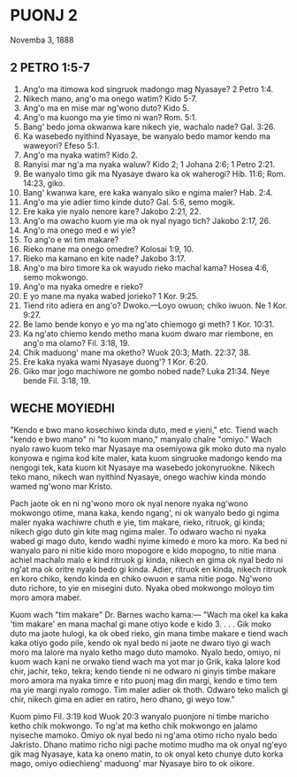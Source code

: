 # PUONJ 2
Novemba 3, 1888

## 2 PETRO 1:5-7

1. Ang'o ma itimowa kod singruok madongo mag Nyasaye? 2 Petro 1:4.
2. Nikech mano, ang'o ma onego watim? Kido 5-7.
3. Ang'o ma en mise mar ng'wono duto? Kido 5.
4. Ang'o ma kuongo ma yie timo ni wan? Rom. 5:1.
5. Bang' bedo joma okwanwa kare nikech yie, wachalo nade? Gal. 3:26.
6. Ka wasebedo nyithind Nyasaye, be wanyalo bedo mamor kendo ma waweyori? Efeso 5:1.
7. Ang'o ma nyaka watim? Kido 2.
8. Ranyisi mar ng'a ma nyaka waluw? Kido 2; 1 Johana 2:6; 1 Petro 2:21.
9. Be wanyalo timo gik ma Nyasaye dwaro ka ok waherogi? Hib. 11:6; Rom. 14:23, giko.
10. Bang' kwanwa kare, ere kaka wanyalo siko e ngima maler? Hab. 2:4.
11. Ang'o ma yie adier timo kinde duto? Gal. 5:6, semo mogik.
12. Ere kaka yie nyalo nenore kare? Jakobo 2:21, 22.
13. Ang'o ma owacho kuom yie ma ok nyal nyago tich? Jakobo 2:17, 26.
14. Ang'o ma onego med e wi yie?
15. To ang'o e wi tim makare?
16. Rieko mane ma onego omedre? Kolosai 1:9, 10.
17. Rieko ma kamano en kite nade? Jakobo 3:17.
18. Ang'o ma biro timore ka ok wayudo rieko machal kama? Hosea 4:6, semo mokwongo.
19. Ang'o ma nyaka omedre e rieko?
20. E yo mane ma nyaka wabed jorieko? 1 Kor. 9:25.
21. Tiend rito adiera en ang'o? Dwoko.—Loyo owuon; chiko iwuon. Ne 1 Kor. 9:27.
22. Be lamo bende konyo e yo ma ng'ato chiemogo gi meth? 1 Kor. 10:31.
23. Ka ng'ato chiemo kendo metho mana kuom dwaro mar riembone, en ang'o ma olamo? Fil. 3:18, 19.
24. Chik maduong' mane ma oketho? Wuok 20:3; Math. 22:37, 38.
25. Ere kaka nyaka wami Nyasaye duong'? 1 Kor. 6:20.
26. Giko mar jogo machiwore ne gombo nobed nade? Luka 21:34. Neye bende Fil. 3:18, 19.

## WECHE MOYIEDHI

"Kendo e bwo mano kosechiwo kinda duto, med e yieni," etc. Tiend wach "kendo e bwo mano" ni "to kuom mano," manyalo chalre "omiyo." Wach nyalo rawo kuom teko mar Nyasaye ma osemiyowa gik moko duto ma nyalo konyowa e ngima kod kite maler, kata kuom singruoke madongo kendo ma nengogi tek, kata kuom kit Nyasaye ma wasebedo jokonyruokne. Nikech teko mano, nikech wan nyithind Nyasaye, onego wachiw kinda mondo wamed ng'wono mar Kristo.

Pach jaote ok en ni ng'wono moro ok nyal nenore nyaka ng'wono mokwongo otime, mana kaka, kendo ngang', ni ok wanyalo bedo gi ngima maler nyaka wachiwre chuth e yie, tim makare, rieko, ritruok, gi kinda; nikech gigo duto gin kite mag ngima maler. To odwaro wacho ni nyaka wabed gi mago duto, kendo wadhi nyime kimedo e moro ka moro. Ka bed ni wanyalo paro ni nitie kido moro mopogore e kido mopogno, to nitie mana achiel machalo malo e kind ritruok gi kinda, nikech en gima ok nyal bedo ni ng'at ma ok oritre nyalo bedo gi kinda. Adier, ritruok en kinda, nikech ritruok en koro chiko, kendo kinda en chiko owuon e sama nitie pogo. Ng'wono duto richore, to yie en misegini duto. Nyaka obed mokwongo moloyo tim moro amora maber.

Kuom wach "tim makare" Dr. Barnes wacho kama:—
"Wach ma okel ka kaka 'tim makare' en mana machal gi mane otiyo kode e kido 3. . . . Gik moko duto ma jaote hulogi, ka ok obed rieko, gin mana timbe makare e tiend wach kaka otiyo godo pile, kendo ok nyal bedo ni jaote ne dwaro tiyo gi wach moro ma lalore ma nyalo ketho mago duto mamoko. Nyalo bedo, omiyo, ni kuom wach kani ne orwako tiend wach ma yot mar jo Grik, kaka lalore kod chir, jachir, teko, tekra; kendo tiende ni ne odwaro ni ginyis timbe makare moro amora ma nyaka timre e rito puonj mag din margi, kendo e timo tem ma yie margi nyalo romogo. Tim maler adier ok thoth. Odwaro teko malich gi chir, nikech gima en adier en ratiro, hero dhano, gi weyo tow."

Kuom pimo Fil. 3:19 kod Wuok 20:3 wanyalo puonjore ni timbe maricho ketho chik mokwongo. To ng'at ma ketho chik mokwongo en jalamo nyiseche mamoko. Omiyo ok nyal bedo ni ng'ama otimo richo nyalo bedo Jakristo. Dhano matimo richo nigi pache motimo mudho ma ok onyal ng'eyo gik mag Nyasaye, kata ka oneno matin, to ok onyal keto chunye duto korka mago, omiyo odiechieng' maduong' mar Nyasaye biro to ok oikore.